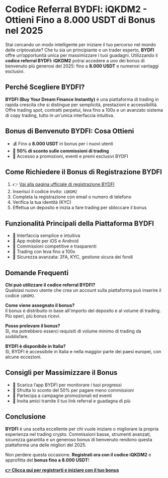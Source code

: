 <h1>Codice Referral BYDFI: iQKDM2 - Ottieni Fino a 8.000 USDT di Bonus nel 2025</h1>
<p>Stai cercando un modo intelligente per iniziare il tuo percorso nel mondo delle criptovalute? Che tu sia un principiante o un trader esperto, <strong>BYDFI</strong> offre un’opportunità unica per massimizzare i tuoi guadagni. Utilizzando il <strong>codice referral BYDFI: iQKDM2</strong> potrai accedere a uno dei bonus di benvenuto più generosi del 2025: fino a <strong>8.000 USDT</strong> e numerosi vantaggi esclusivi.</p>
<h2>Perché Scegliere BYDFI?</h2>
<p><strong>BYDFI (Buy Your Dream Finance Instantly)</strong> è una piattaforma di trading in rapida crescita che si distingue per semplicità, prestazioni e accessibilità. Offre trading spot, contratti perpetui, leva fino a 100x e un avanzato sistema di copy trading, tutto in un'unica interfaccia intuitiva.</p>
<h2>Bonus di Benvenuto BYDFI: Cosa Ottieni</h2>
<ul><li>💰 Fino a <strong>8.000 USDT</strong> in bonus per i nuovi utenti</li><li>💸 <strong>50% di sconto sulle commissioni di trading</strong></li><li>🎁 Accesso a promozioni, eventi e premi esclusivi BYDFI</li></ul>
<h2>Come Richiedere il Bonus di Registrazione BYDFI</h2>
<ol><li>👉 <a href="https://www.bydfi.com/en/register?ru=iQKDM2" target="_blank">Vai alla pagina ufficiale di registrazione BYDFI</a></li><li>Inserisci il codice invito: <code>iQKDM2</code></li><li>Completa la registrazione con email o numero di telefono</li><li>Verifica la tua identità (KYC)</li><li>Effettua un deposito e inizia a fare trading per sbloccare il bonus</li></ol>
<h2>Funzionalità Principali della Piattaforma BYDFI</h2>
<ul><li>🔹 Interfaccia semplice e intuitiva</li><li>🔹 App mobile per iOS e Android</li><li>🔹 Commissioni competitive e trasparenti</li><li>🔹 Trading con leva fino a 100x</li><li>🔹 Sicurezza avanzata: 2FA, KYC, gestione sicura dei fondi</li></ul>
<h2>Domande Frequenti</h2>
<p><strong>Chi può utilizzare il codice referral BYDFI?</strong><br>Qualsiasi nuovo utente che crea un account sulla piattaforma può inserire il codice <code>iQKDM2</code>.</p>
<p><strong>Come viene assegnato il bonus?</strong><br>Il bonus è distribuito in base all'importo del deposito e al volume di trading. Più operi, più bonus ricevi.</p>
<p><strong>Posso prelevare il bonus?</strong><br>Sì, ma potrebbero esserci requisiti di volume minimo di trading da soddisfare.</p>
<p><strong>BYDFI è disponibile in Italia?</strong><br>Sì, BYDFI è accessibile in Italia e nella maggior parte dei paesi europei, con alcune eccezioni.</p>
<h2>Consigli per Massimizzare il Bonus</h2>
<ul><li>📱 Scarica l’app BYDFI per monitorare i tuoi progressi</li><li>🔁 Sfrutta lo sconto del 50% per pagare meno commissioni</li><li>🎯 Partecipa a campagne promozionali ed eventi</li><li>👥 Invita amici tramite il tuo link referral e guadagna di più</li></ul>
<h2>Conclusione</h2>
<p><strong>BYDFI</strong> è una scelta eccellente per chi vuole iniziare o migliorare la propria esperienza nel trading crypto. Commissioni basse, strumenti avanzati, sicurezza garantita e un generoso bonus di benvenuto rendono questa piattaforma una delle migliori del 2025.</p>
<p>Non perdere questa occasione. <strong>Registrati ora con il codice iQKDM2</strong> e approfitta del <strong>bonus fino a 8.000 USDT</strong>!</p>
<p><a href="https://www.bydfi.com/en/register?ru=iQKDM2" target="_blank"><strong>👉 Clicca qui per registrarti e iniziare con il tuo bonus</strong></a></p>
</body>
</html>
